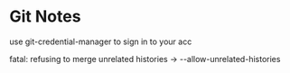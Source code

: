 # Git Notes
use git-credential-manager to sign in to your acc

fatal: refusing to merge unrelated histories -> --allow-unrelated-histories

